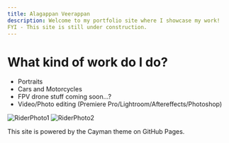 ```yaml
---
title: Alagappan Veerappan
description: Welcome to my portfolio site where I showcase my work!
FYI - This site is still under construction.
---
```


# What kind of work do I do?
- Portraits
- Cars and Motorcycles
- FPV drone stuff coming soon...?
- Video/Photo editing (Premiere Pro/Lightroom/Aftereffects/Photoshop)

<img src="assets/img/1hwkslookoutwlogo.png" alt="RiderPhoto1">
<img src="assets/img/2hwkslookoutwlogo.png" alt="RiderPhoto2">























This site is powered by the Cayman theme on GitHub Pages.

